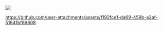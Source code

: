 <img src="https://giffiles.alphacoders.com/133/13335.gif">


https://github.com/user-attachments/assets/f192fce1-da69-459b-a2af-51641bf66608

